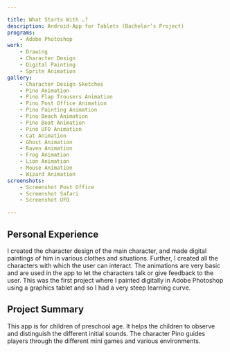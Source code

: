 ```yaml
---

title: What Starts With …?
description: Android-App for Tablets (Bachelor’s Project)
programs:
    - Adobe Photoshop
work:
    - Drawing
    - Character Design
    - Digital Painting
    - Sprite Animation
gallery:
    - Character Design Sketches
    - Pino Animation
    - Pino Flap Trousers Animation
    - Pino Post Office Animation
    - Pino Painting Animation
    - Pino Beach Animation
    - Pino Boat Animation
    - Pino UFO Animation
    - Cat Animation
    - Ghost Animation
    - Raven Animation
    - Frog Animation
    - Lion Animation
    - Mouse Animation
    - Wizard Animation
screenshots:
    - Screenshot Post Office
    - Screenshot Safari
    - Screenshot UFO

---
```


## Personal Experience
I created the character design of the main character, and made digital paintings of him in various clothes and
situations. Further, I created all the characters with which the user can interact. The animations are very basic and
are used in the app to let the characters talk or give feedback to the user. This was the first project where I painted
digitally in Adobe Photoshop using a graphics tablet and so I had a very steep learning curve.

## Project Summary
This app is for children of preschool age. It helps the children to observe and distinguish the different initial
sounds. The character Pino guides players through the different mini games and various environments.
